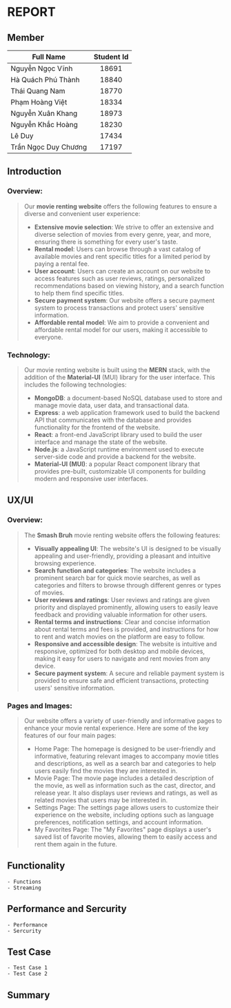 # REPORT
## Member
| Full Name  | Student Id |
| ---------  | :---: |
| Nguyễn Ngọc Vĩnh  | 18691 |
| Hà Quách Phú Thành | 18840 |
| Thái Quang Nam | 18770 |
| Phạm Hoàng Việt | 18334 |
| Nguyễn Xuân Khang | 18973 |
| Nguyễn Khắc Hoàng | 18230 |
| Lê Duy | 17434 |
| Trần Ngọc Duy Chương | 17197 |
## Introduction
### Overview:
>Our **movie renting website** offers the following features to ensure a diverse and convenient user experience:
>- **Extensive movie selection**: We strive to offer an extensive and diverse selection of movies from every genre, year, and more, ensuring there is something for every user's taste.
>- **Rental model**: Users can browse through a vast catalog of available movies and rent specific titles for a limited period by paying a rental fee.
>- **User account**: Users can create an account on our website to access features such as user reviews, ratings, personalized recommendations based on viewing history, and a search function to help them find specific titles.
>- **Secure payment system**: Our website offers a secure payment system to process transactions and protect users' sensitive information.
>- **Affordable rental model**: We aim to provide a convenient and affordable rental model for our users, making it accessible to everyone.
### Technology:
>Our movie renting website is built using the **MERN** stack, with the addition of the **Material-UI** (MUI) library for the user interface. This includes the following technologies:
>- **MongoDB**: a document-based NoSQL database used to store and manage movie data, user data, and transactional data.
>- **Express**: a web application framework used to build the backend API that communicates with the database and provides functionality for the frontend of the website.
>- **React**: a front-end JavaScript library used to build the user interface and manage the state of the website.
>- **Node.js**: a JavaScript runtime environment used to execute server-side code and provide a backend for the website.
>- **Material-UI (MUI)**: a popular React component library that provides pre-built, customizable UI components for building modern and responsive user interfaces.

## UX/UI
### Overview:
> The **Smash Bruh** movie renting website offers the following features:
>- **Visually appealing UI**: The website's UI is designed to be visually appealing and user-friendly, providing a pleasant and intuitive browsing experience.
>- **Search function and categories**: The website includes a prominent search bar for quick movie searches, as well as categories and filters to browse through different genres or types of movies.
>- **User reviews and ratings**: User reviews and ratings are given priority and displayed prominently, allowing users to easily leave feedback and providing valuable information for other users.
>- **Rental terms and instructions**: Clear and concise information about rental terms and fees is provided, and instructions for how to rent and watch movies on the platform are easy to follow.
>- **Responsive and accessible design**: The website is intuitive and responsive, optimized for both desktop and mobile devices, making it easy for users to navigate and rent movies from any device.
>- **Secure payment system**: A secure and reliable payment system is provided to ensure safe and efficient transactions, protecting users' sensitive information.
### Pages and Images:
>Our website offers a variety of user-friendly and informative pages to enhance your movie rental experience. Here are some of the key features of our four main pages:
>- Home Page: The homepage is designed to be user-friendly and informative, featuring relevant images to accompany movie titles and descriptions, as well as a search bar and categories to help users easily find the movies they are interested in.
>- Movie Page: The movie page includes a detailed description of the movie, as well as information such as the cast, director, and release year. It also displays user reviews and ratings, as well as related movies that users may be interested in.
>- Settings Page: The settings page allows users to customize their experience on the website, including options such as language preferences, notification settings, and account information.
>- My Favorites Page: The "My Favorites" page displays a user's saved list of favorite movies, allowing them to easily access and rent them again in the future.


## Functionality
    - Functions
    - Streaming

## Performance and Sercurity
    - Performance
    - Sercurity

## Test Case
    - Test Case 1
    - Test Case 2
  
## Summary